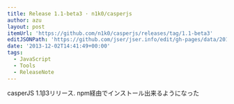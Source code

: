```yaml
---
title: Release 1.1-beta3 · n1k0/casperjs
author: azu
layout: post
itemUrl: 'https://github.com/n1k0/casperjs/releases/tag/1.1-beta3'
editJSONPath: 'https://github.com/jser/jser.info/edit/gh-pages/data/2013/12/index.json'
date: '2013-12-02T14:41:49+00:00'
tags:
  - JavaScript
  - Tools
  - ReleaseNote
---
```

casperJS 1.1β3リリース.
npm経由でインストール出来るようになった
